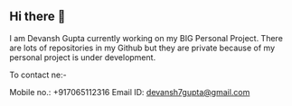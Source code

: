 ## Hi there 👋

<!--
**DevanshGupta7/DevanshGupta7** is a ✨ _special_ ✨ repository because its `README.md` (this file) appears on your GitHub profile.

Here are some ideas to get you started:

- 🔭 I’m currently working on ...
- 🌱 I’m currently learning ...
- 👯 I’m looking to collaborate on ...
- 🤔 I’m looking for help with ...
- 💬 Ask me about ...
- 📫 How to reach me: ...
- 😄 Pronouns: ...
- ⚡ Fun fact: ...
-->

I am Devansh Gupta currently working on my BIG Personal Project. There are lots of repositories in my Github but they are private because of my personal project is under development.

To contact ne:-

Mobile no.: +917065112316
Email ID: devansh7gupta@gmail.com
